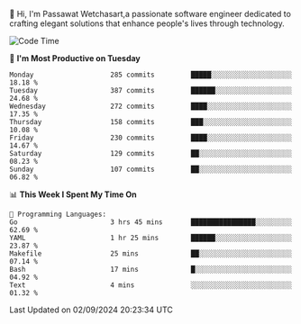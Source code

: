 
👋 Hi, I'm Passawat Wetchasart,a passionate software engineer dedicated to crafting elegant solutions that enhance people's lives through technology.


<!--START_SECTION:waka-->
![Code Time](http://img.shields.io/badge/Code%20Time-1%2C757%20hrs%2049%20mins-blue)

📅 **I'm Most Productive on Tuesday** 

```text
Monday                   285 commits         █████░░░░░░░░░░░░░░░░░░░░   18.18 % 
Tuesday                  387 commits         ██████░░░░░░░░░░░░░░░░░░░   24.68 % 
Wednesday                272 commits         ████░░░░░░░░░░░░░░░░░░░░░   17.35 % 
Thursday                 158 commits         ███░░░░░░░░░░░░░░░░░░░░░░   10.08 % 
Friday                   230 commits         ████░░░░░░░░░░░░░░░░░░░░░   14.67 % 
Saturday                 129 commits         ██░░░░░░░░░░░░░░░░░░░░░░░   08.23 % 
Sunday                   107 commits         ██░░░░░░░░░░░░░░░░░░░░░░░   06.82 % 
```


📊 **This Week I Spent My Time On** 

```text
💬 Programming Languages: 
Go                       3 hrs 45 mins       ████████████████░░░░░░░░░   62.69 % 
YAML                     1 hr 25 mins        ██████░░░░░░░░░░░░░░░░░░░   23.87 % 
Makefile                 25 mins             ██░░░░░░░░░░░░░░░░░░░░░░░   07.14 % 
Bash                     17 mins             █░░░░░░░░░░░░░░░░░░░░░░░░   04.92 % 
Text                     4 mins              ░░░░░░░░░░░░░░░░░░░░░░░░░   01.32 % 
```


 Last Updated on 02/09/2024 20:23:34 UTC
<!--END_SECTION:waka-->

<!--
**markpassawat/markpassawat** is a ✨ _special_ ✨ repository because its `README.md` (this file) appears on your GitHub profile.

Here are some ideas to get you started:

- 🔭 I’m currently working on ...
- 🌱 I’m currently learning ...
- 👯 I’m looking to collaborate on ...
- 🤔 I’m looking for help with ...
- 💬 Ask me about ...
- 📫 How to reach me: ...
- 😄 Pronouns: He/Him
- ⚡ Fun fact: ...
-->
